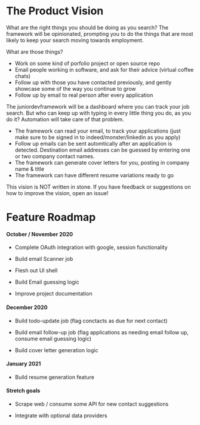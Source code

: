 # The Product Vision

What are the right things you should be doing as you search? The framework will be opinionated, prompting you to do the things that are most likely to keep your search moving towards employment.

What are those things?

- Work on some kind of porfolio project or open source repo
- Email people working in software, and ask for their advice (virtual coffee chats)
- Follow up with those you have contacted previously, and gently showcase some of the way you continue to grow
- Follow up by email to real person after every application

The juniordevframework will be a dashboard where you can track your job search. But who can keep up with typing in every little thing you do, as you do it? Automation will take care of that problem.

- The framework can read your email, to track your applications (just make sure to be signed in to indeed/monster/linkedin as you apply)
- Follow up emails can be sent automtically after an application is detected. Destination email addresses can be guessed by entering one or two company contact names.
- The framework can generate cover letters for you, posting in company name & title
- The framework can have different resume variations ready to go

This vision is NOT written in stone. If you have feedback or suggestions on how to improve the vision, open an issue!

# Feature Roadmap

#### October / November 2020

- Complete OAuth integration with google, session functionality

- Build email Scanner job

- Flesh out UI shell

- Build Email guessing logic

- Improve project documentation

#### December 2020

- Build todo-update job (flag conctacts as due for next contact)

- Build email follow-up job (flag applications as needing email follow up, consume email guessing logic)

- Build cover letter generation logic

#### January 2021

- Build resume generation feature

#### Stretch goals

- Scrape web / consume some API for new contact suggestions

- Integrate with optional data providers